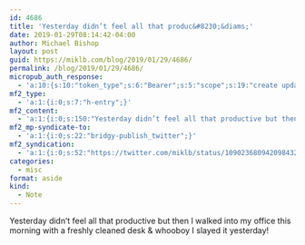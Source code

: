```yaml
---
id: 4686
title: 'Yesterday didn’t feel all that produc&#8230;&diams;'
date: 2019-01-29T08:14:42-04:00
author: Michael Bishop
layout: post
guid: https://miklb.com/blog/2019/01/29/4686/
permalink: /blog/2019/01/29/4686/
micropub_auth_response:
  - 'a:10:{s:10:"token_type";s:6:"Bearer";s:5:"scope";s:19:"create update media";s:2:"me";s:18:"https://miklb.com/";s:9:"issued_by";s:45:"https://miklb.com/wp-json/indieauth/1.0/token";s:9:"client_id";s:21:"https://quill.p3k.io/";s:11:"client_name";s:5:"Quill";s:11:"client_icon";s:46:"https://quill.p3k.io/images/quill-icon-196.png";s:9:"issued_at";i:1547363104;s:4:"user";i:1;s:13:"last_accessed";i:1548767682;}'
mf2_type:
  - 'a:1:{i:0;s:7:"h-entry";}'
mf2_content:
  - 'a:1:{i:0;s:150:"Yesterday didn’t feel all that productive but then I walked into my office this morning with a freshly cleaned desk & whooboy I slayed it yesterday!";}'
mf2_mp-syndicate-to:
  - 'a:1:{i:0;s:22:"bridgy-publish_twitter";}'
mf2_syndication:
  - 'a:1:{i:0;s:52:"https://twitter.com/miklb/status/1090236809420984321";}'
categories:
  - misc
format: aside
kind:
  - Note
---
```

Yesterday didn’t feel all that productive but then I walked into my office this morning with a freshly cleaned desk &amp; whooboy I slayed it yesterday!